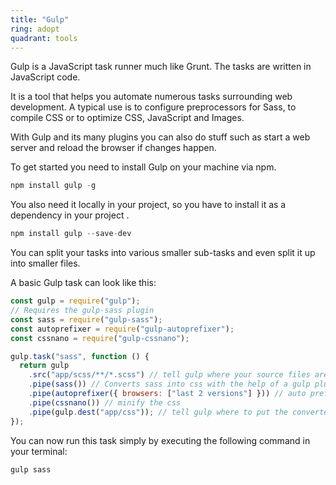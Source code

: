 ```yaml
---
title: "Gulp"
ring: adopt
quadrant: tools
---
```


Gulp is a JavaScript task runner much like Grunt. The tasks are written in JavaScript code.

It is a tool that helps you automate numerous tasks surrounding web development.
A typical use is to configure preprocessors for Sass, to compile CSS or to optimize CSS, JavaScript and Images.

With Gulp and its many plugins you can also do stuff such as start a web server and reload the browser if changes happen.

To get started you need to install Gulp on your machine via npm.

```javascript
npm install gulp -g

```

You also need it locally in your project, so you have to install it as a dependency in your project .

```javascript
npm install gulp --save-dev

```

You can split your tasks into various smaller sub-tasks and even split it up into smaller files.

A basic Gulp task can look like this:

```javascript
const gulp = require("gulp");
// Requires the gulp-sass plugin
const sass = require("gulp-sass");
const autoprefixer = require("gulp-autoprefixer");
const cssnano = require("gulp-cssnano");

gulp.task("sass", function () {
  return gulp
    .src("app/scss/**/*.scss") // tell gulp where your source files are
    .pipe(sass()) // Converts sass into css with the help of a gulp plugin called gulp-sass
    .pipe(autoprefixer({ browsers: ["last 2 versions"] })) // auto prefixes the css for the last 2 versions of browser, like ie9 specific css
    .pipe(cssnano()) // minify the css
    .pipe(gulp.dest("app/css")); // tell gulp where to put the converted file. this is the first time where a file is written
});
```

You can now run this task simply by executing the following command in your terminal:

```javascript
gulp sass
```
